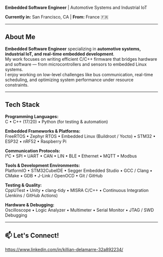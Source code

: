 **Embedded Software Engineer** | Automotive Systems and Industrial IoT

**Currently in:** San Francisco, CA | **From:** France 🇫🇷  

---

## **About Me**

**Embedded Software Engineer** specializing in **automotive systems, industrial IoT, and real-time embedded development**.  
My work focuses on writing efficient C/C++ firmware that bridges hardware and software — from microcontrollers and sensors to embedded Linux systems.  
I enjoy working on low-level challenges like bus communication, real-time scheduling, and optimizing system performance under resource constraints.  

---

## **Tech Stack**

**Programming Languages:**  
C • C++ (17/20) • Python (for testing & automation)

**Embedded Frameworks & Platforms:**  
FreeRTOS • Zephyr RTOS • Embedded Linux (Buildroot / Yocto) • STM32 • ESP32 • nRF52 • Raspberry Pi

**Communication Protocols:**  
I²C • SPI • UART • CAN • LIN • BLE • Ethernet • MQTT • Modbus

**Tools & Development Environments:**  
PlatformIO • STM32CubeIDE • Segger Embedded Studio • GCC / Clang • CMake • GDB • J-Link / OpenOCD • Git / GitHub

**Testing & Quality:**  
CppUTest • Unity • clang-tidy • MISRA C/C++ • Continuous Integration (Jenkins / GitHub Actions)

**Hardware & Debugging:**  
Oscilloscope • Logic Analyzer • Multimeter • Serial Monitor • JTAG / SWD Debugging

---

## 📫 Let's Connect!

https://www.linkedin.com/in/killian-delamarre-32a892234/


